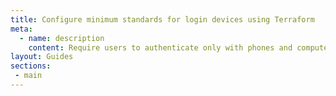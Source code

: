 ```yaml
---
title: Configure minimum standards for login devices using Terraform
meta:
  - name: description
    content: Require users to authenticate only with phones and computers that meet your organization’s requirements.
layout: Guides
sections:
 - main
---
```

